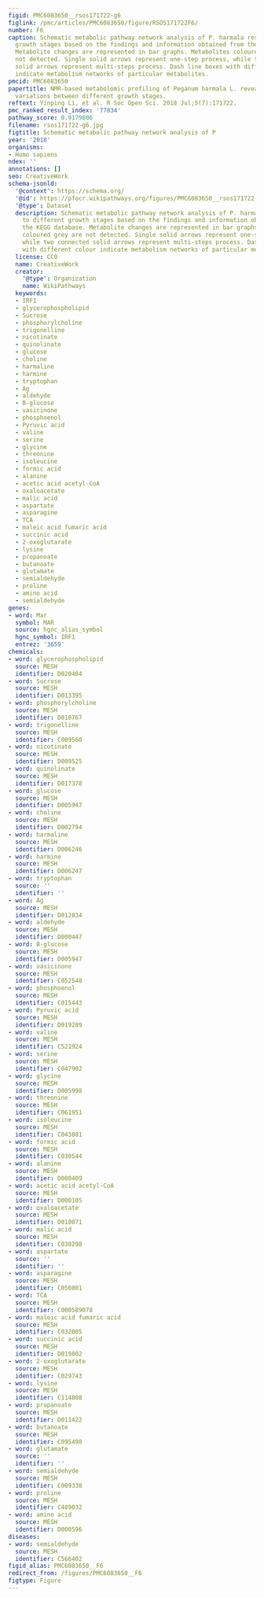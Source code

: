 ```yaml
---
figid: PMC6083650__rsos171722-g6
figlink: /pmc/articles/PMC6083650/figure/RSOS171722F6/
number: F6
caption: Schematic metabolic pathway network analysis of P. harmala responses to different
  growth stages based on the findings and information obtained from the KEGG database.
  Metabolite changes are represented in bar graphs. Metabolites coloured grey are
  not detected. Single solid arrows represent one-step process, while two connected
  solid arrows represent multi-steps process. Dash line boxes with different colour
  indicate metabolism networks of particular metabolites.
pmcid: PMC6083650
papertitle: NMR-based metabolomic profiling of Peganum harmala L. reveals dynamic
  variations between different growth stages.
reftext: Yinping Li, et al. R Soc Open Sci. 2018 Jul;5(7):171722.
pmc_ranked_result_index: '77834'
pathway_score: 0.9179806
filename: rsos171722-g6.jpg
figtitle: Schematic metabolic pathway network analysis of P
year: '2018'
organisms:
- Homo sapiens
ndex: ''
annotations: []
seo: CreativeWork
schema-jsonld:
  '@context': https://schema.org/
  '@id': https://pfocr.wikipathways.org/figures/PMC6083650__rsos171722-g6.html
  '@type': Dataset
  description: Schematic metabolic pathway network analysis of P. harmala responses
    to different growth stages based on the findings and information obtained from
    the KEGG database. Metabolite changes are represented in bar graphs. Metabolites
    coloured grey are not detected. Single solid arrows represent one-step process,
    while two connected solid arrows represent multi-steps process. Dash line boxes
    with different colour indicate metabolism networks of particular metabolites.
  license: CC0
  name: CreativeWork
  creator:
    '@type': Organization
    name: WikiPathways
  keywords:
  - IRF1
  - glycerophospholipid
  - Sucrose
  - phosphorylcholine
  - trigonelline
  - nicotinate
  - quinolinate
  - glucose
  - choline
  - harmaline
  - harmine
  - tryptophan
  - Ag
  - aldehyde
  - B-glucose
  - vasicinone
  - phosphoenol
  - Pyruvic acid
  - valine
  - serine
  - glycine
  - threonine
  - isoleucine
  - formic acid
  - alanine
  - acetic acid acetyl-CoA
  - oxaloacetate
  - malic acid
  - aspartate
  - asparagine
  - TCA
  - maleic acid fumaric acid
  - succinic acid
  - 2-oxoglutarate
  - lysine
  - propanoate
  - butanoate
  - glutamate
  - semialdehyde
  - proline
  - amino acid
  - semialdehyde
genes:
- word: Mar
  symbol: MAR
  source: hgnc_alias_symbol
  hgnc_symbol: IRF1
  entrez: '3659'
chemicals:
- word: glycerophospholipid
  source: MESH
  identifier: D020404
- word: Sucrose
  source: MESH
  identifier: D013395
- word: phosphorylcholine
  source: MESH
  identifier: D010767
- word: trigonelline
  source: MESH
  identifier: C009560
- word: nicotinate
  source: MESH
  identifier: D009525
- word: quinolinate
  source: MESH
  identifier: D017378
- word: glucose
  source: MESH
  identifier: D005947
- word: choline
  source: MESH
  identifier: D002794
- word: harmaline
  source: MESH
  identifier: D006246
- word: harmine
  source: MESH
  identifier: D006247
- word: tryptophan
  source: ''
  identifier: ''
- word: Ag
  source: MESH
  identifier: D012834
- word: aldehyde
  source: MESH
  identifier: D000447
- word: B-glucose
  source: MESH
  identifier: D005947
- word: vasicinone
  source: MESH
  identifier: C052548
- word: phosphoenol
  source: MESH
  identifier: C015443
- word: Pyruvic acid
  source: MESH
  identifier: D019289
- word: valine
  source: MESH
  identifier: C521924
- word: serine
  source: MESH
  identifier: C047902
- word: glycine
  source: MESH
  identifier: D005998
- word: threonine
  source: MESH
  identifier: C061951
- word: isoleucine
  source: MESH
  identifier: C043801
- word: formic acid
  source: MESH
  identifier: C030544
- word: alanine
  source: MESH
  identifier: D000409
- word: acetic acid acetyl-CoA
  source: MESH
  identifier: D000105
- word: oxaloacetate
  source: MESH
  identifier: D010071
- word: malic acid
  source: MESH
  identifier: C030298
- word: aspartate
  source: ''
  identifier: ''
- word: asparagine
  source: MESH
  identifier: C050801
- word: TCA
  source: MESH
  identifier: C000589078
- word: maleic acid fumaric acid
  source: MESH
  identifier: C032005
- word: succinic acid
  source: MESH
  identifier: D019802
- word: 2-oxoglutarate
  source: MESH
  identifier: C029743
- word: lysine
  source: MESH
  identifier: C114808
- word: propanoate
  source: MESH
  identifier: D011422
- word: butanoate
  source: MESH
  identifier: C095498
- word: glutamate
  source: ''
  identifier: ''
- word: semialdehyde
  source: MESH
  identifier: C009338
- word: proline
  source: MESH
  identifier: C489032
- word: amino acid
  source: MESH
  identifier: D000596
diseases:
- word: semialdehyde
  source: MESH
  identifier: C566402
figid_alias: PMC6083650__F6
redirect_from: /figures/PMC6083650__F6
figtype: Figure
---
```

